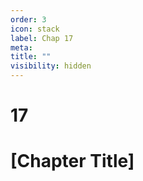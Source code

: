 ```yaml
---
order: 3
icon: stack
label: Chap 17
meta:
title: ""
visibility: hidden
---
```

# 17

# [Chapter Title]